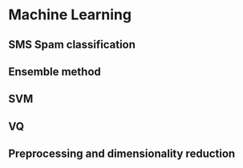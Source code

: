 # Machine Learning

## SMS Spam classification
## Ensemble method
## SVM
## VQ
## Preprocessing and dimensionality reduction

